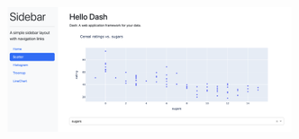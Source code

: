 ![alt text](https://github.com/pattaradanai-lks/Sec1-Sec2/blob/0b6a9263fc7919beac193836fb62d516e878120a/Screenshot%202567-04-22%20at%2000.54.47.png)
